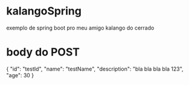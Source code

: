 # kalangoSpring
exemplo de spring boot pro meu amigo kalango do cerrado

# body do POST
{
  "id": "testId",
  "name": "testName",
  "description": "bla bla bla bla 123",
  "age": 30
}
